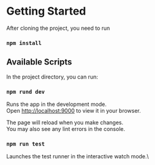 # Getting Started

After cloning the project, you need to run

### `npm install`


## Available Scripts

In the project directory, you can run:

### `npm rund dev`

Runs the app in the development mode.\
Open [http://localhost:9000](http://localhost:9000) to view it in your browser.

The page will reload when you make changes.\
You may also see any lint errors in the console.

### `npm run test`

Launches the test runner in the interactive watch mode.\


